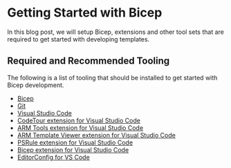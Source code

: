 # Getting Started with Bicep

In this blog post, we will setup Bicep, extensions and other tool sets that are required to get started with developing templates.

## Required and Recommended Tooling

The following is a list of tooling that should be installed to get started with Bicep development.

- [Bicep](https://learn.microsoft.com/azure/azure-resource-manager/bicep/install#install-manually)
- [Git](https://git-scm.com/downloads)
- [Visual Studio Code](https://code.visualstudio.com/download)
- [CodeTour extension for Visual Studio Code](https://marketplace.visualstudio.com/items?itemName=vsls-contrib.codetour)
- [ARM Tools extension for Visual Studio Code](https://marketplace.visualstudio.com/items?itemName=msazurermtools.azurerm-vscode-tools)
- [ARM Template Viewer extension for Visual Studio Code](https://marketplace.visualstudio.com/items?itemName=bencoleman.armview)
- [PSRule extension for Visual Studio Code](https://marketplace.visualstudio.com/items?itemName=bewhite.psrule-vscode)
- [Bicep extension for Visual Studio Code](https://marketplace.visualstudio.com/items?itemName=ms-azuretools.vscode-bicep)
- [EditorConfig for VS Code](https://marketplace.visualstudio.com/items?itemName=EditorConfig.EditorConfig)